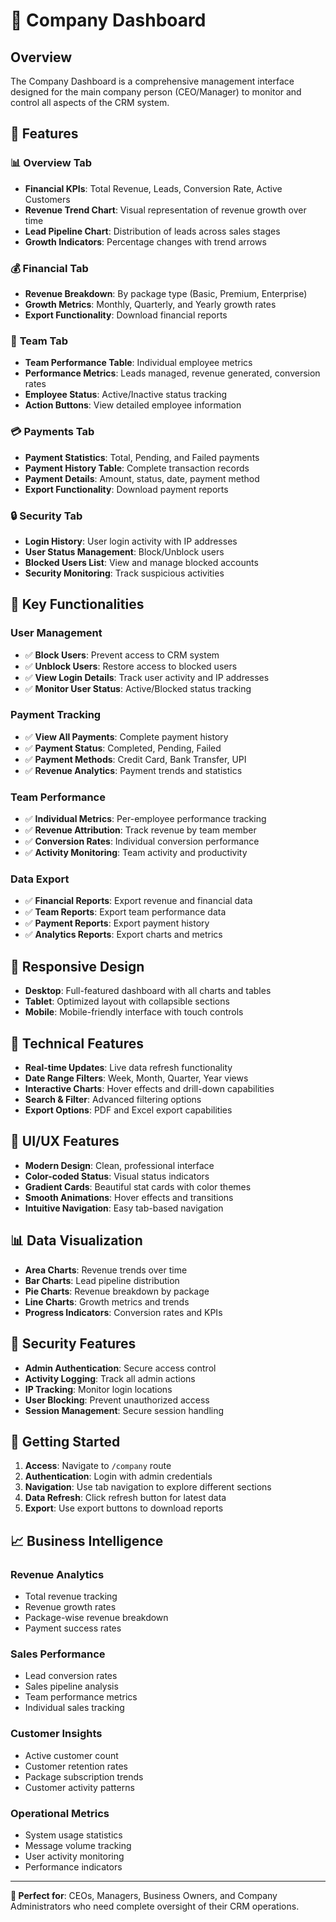 # 🏢 Company Dashboard

## Overview
The Company Dashboard is a comprehensive management interface designed for the main company person (CEO/Manager) to monitor and control all aspects of the CRM system.

## 🎯 Features

### 📊 **Overview Tab**
- **Financial KPIs**: Total Revenue, Leads, Conversion Rate, Active Customers
- **Revenue Trend Chart**: Visual representation of revenue growth over time
- **Lead Pipeline Chart**: Distribution of leads across sales stages
- **Growth Indicators**: Percentage changes with trend arrows

### 💰 **Financial Tab**
- **Revenue Breakdown**: By package type (Basic, Premium, Enterprise)
- **Growth Metrics**: Monthly, Quarterly, and Yearly growth rates
- **Export Functionality**: Download financial reports

### 👥 **Team Tab**
- **Team Performance Table**: Individual employee metrics
- **Performance Metrics**: Leads managed, revenue generated, conversion rates
- **Employee Status**: Active/Inactive status tracking
- **Action Buttons**: View detailed employee information

### 💳 **Payments Tab**
- **Payment Statistics**: Total, Pending, and Failed payments
- **Payment History Table**: Complete transaction records
- **Payment Details**: Amount, status, date, payment method
- **Export Functionality**: Download payment reports

### 🔒 **Security Tab**
- **Login History**: User login activity with IP addresses
- **User Status Management**: Block/Unblock users
- **Blocked Users List**: View and manage blocked accounts
- **Security Monitoring**: Track suspicious activities

## 🚀 **Key Functionalities**

### **User Management**
- ✅ **Block Users**: Prevent access to CRM system
- ✅ **Unblock Users**: Restore access to blocked users
- ✅ **View Login Details**: Track user activity and IP addresses
- ✅ **Monitor User Status**: Active/Blocked status tracking

### **Payment Tracking**
- ✅ **View All Payments**: Complete payment history
- ✅ **Payment Status**: Completed, Pending, Failed
- ✅ **Payment Methods**: Credit Card, Bank Transfer, UPI
- ✅ **Revenue Analytics**: Payment trends and statistics

### **Team Performance**
- ✅ **Individual Metrics**: Per-employee performance tracking
- ✅ **Revenue Attribution**: Track revenue by team member
- ✅ **Conversion Rates**: Individual conversion performance
- ✅ **Activity Monitoring**: Team activity and productivity

### **Data Export**
- ✅ **Financial Reports**: Export revenue and financial data
- ✅ **Team Reports**: Export team performance data
- ✅ **Payment Reports**: Export payment history
- ✅ **Analytics Reports**: Export charts and metrics

## 📱 **Responsive Design**
- **Desktop**: Full-featured dashboard with all charts and tables
- **Tablet**: Optimized layout with collapsible sections
- **Mobile**: Mobile-friendly interface with touch controls

## 🔧 **Technical Features**
- **Real-time Updates**: Live data refresh functionality
- **Date Range Filters**: Week, Month, Quarter, Year views
- **Interactive Charts**: Hover effects and drill-down capabilities
- **Search & Filter**: Advanced filtering options
- **Export Options**: PDF and Excel export capabilities

## 🎨 **UI/UX Features**
- **Modern Design**: Clean, professional interface
- **Color-coded Status**: Visual status indicators
- **Gradient Cards**: Beautiful stat cards with color themes
- **Smooth Animations**: Hover effects and transitions
- **Intuitive Navigation**: Easy tab-based navigation

## 📊 **Data Visualization**
- **Area Charts**: Revenue trends over time
- **Bar Charts**: Lead pipeline distribution
- **Pie Charts**: Revenue breakdown by package
- **Line Charts**: Growth metrics and trends
- **Progress Indicators**: Conversion rates and KPIs

## 🔐 **Security Features**
- **Admin Authentication**: Secure access control
- **Activity Logging**: Track all admin actions
- **IP Tracking**: Monitor login locations
- **User Blocking**: Prevent unauthorized access
- **Session Management**: Secure session handling

## 🚀 **Getting Started**

1. **Access**: Navigate to `/company` route
2. **Authentication**: Login with admin credentials
3. **Navigation**: Use tab navigation to explore different sections
4. **Data Refresh**: Click refresh button for latest data
5. **Export**: Use export buttons to download reports

## 📈 **Business Intelligence**

### **Revenue Analytics**
- Total revenue tracking
- Revenue growth rates
- Package-wise revenue breakdown
- Payment success rates

### **Sales Performance**
- Lead conversion rates
- Sales pipeline analysis
- Team performance metrics
- Individual sales tracking

### **Customer Insights**
- Active customer count
- Customer retention rates
- Package subscription trends
- Customer activity patterns

### **Operational Metrics**
- System usage statistics
- Message volume tracking
- User activity monitoring
- Performance indicators

---

**🎯 Perfect for**: CEOs, Managers, Business Owners, and Company Administrators who need complete oversight of their CRM operations. 